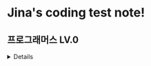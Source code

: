 # Jina's coding test note!

## 프로그래머스 LV.0
<details>

|제목|새롭게 배운 내용|진행상황|
|------|---|---|
|[두수의 합](https://school.programmers.co.kr/learn/courses/30/lessons/120802)||22.10.06|
|[두수의 곱](https://school.programmers.co.kr/learn/courses/30/lessons/120804)||22.10.06|
|[몫 구하기](https://school.programmers.co.kr/learn/courses/30/lessons/120805)||22.10.06|
|[두수의 차](https://school.programmers.co.kr/learn/courses/30/lessons/120803)||22.10.06|
|[숫자 비교하기](https://school.programmers.co.kr/learn/courses/30/lessons/120807)||22.10.06|
|[배열 두배 만들기](https://school.programmers.co.kr/learn/courses/30/lessons/120809)||22.11.04|
|[분수의 덧셈](https://school.programmers.co.kr/learn/courses/30/lessons/120808)|최소공배수, 최대공약수|22.11.05|
|[나머지 구하기](https://school.programmers.co.kr/learn/courses/30/lessons/120810)||22.10.06|
|[피자 나눠먹기(3)](https://school.programmers.co.kr/learn/courses/30/lessons/120816)||22.10.06|
|[중앙값 구하기](https://school.programmers.co.kr/learn/courses/30/lessons/120811)||22.10.06|
|[최빈값 구하기](https://school.programmers.co.kr/learn/courses/30/lessons/120812)||진행중|
|[짝수는 싫어요](https://school.programmers.co.kr/learn/courses/30/lessons/120813)||22.10.06|
|[피자 나눠먹기(1)](https://school.programmers.co.kr/learn/courses/30/lessons/120814)||22.10.06|
|[피자 나눠먹기(2)](https://school.programmers.co.kr/learn/courses/30/lessons/120815)||22.11.08|
|[배열의 평균값](https://school.programmers.co.kr/learn/courses/30/lessons/120817)|고차함수 reduce()|22.10.06|
|[나이 출력](https://school.programmers.co.kr/learn/courses/30/lessons/120820)||22.10.06|
|[옷가게 할인 받기](https://school.programmers.co.kr/learn/courses/30/lessons/120818)||22.11.08|
|[배열 뒤집기](https://school.programmers.co.kr/learn/courses/30/lessons/120821)|array.reversed()|22.10.06|
|[아이스 아메리카노](https://school.programmers.co.kr/learn/courses/30/lessons/120819)||22.10.06|
|[문자 반복 출력하기](https://school.programmers.co.kr/learn/courses/30/lessons/120825)|문자열도 고차함수(map) 사용 가능|22.11.30|
|[짝수 홀수 개수](https://school.programmers.co.kr/learn/courses/30/lessons/120824)|고차함수 filter{}, array.count|22.10.06|
|[문자열 뒤집기](https://school.programmers.co.kr/learn/courses/30/lessons/120822)|string.reversed() → String 타입 형변환 추가 필요 → String(string.reversed())|22.10.06|
|[직각 삼각형 출력하기](https://school.programmers.co.kr/learn/courses/30/lessons/120823)|readline()! 관련 내용 정리|22.11.09|
|[짝수의 합](https://school.programmers.co.kr/learn/courses/30/lessons/120831)|filter{}.reduce{}|22.10.06|
|[양꼬치](https://school.programmers.co.kr/learn/courses/30/lessons/120830)|String 쪼개면 Character/conponents, split|22.11.09|
|[특정 문자 제거하기](https://school.programmers.co.kr/learn/courses/30/lessons/120826)||22.10.07|
|[각도기](https://school.programmers.co.kr/learn/courses/30/lessons/120829)||22.10.06|
|[외계행성의 나이](https://school.programmers.co.kr/learn/courses/30/lessons/120834)||진행중|
|[순서쌍의 개수](https://school.programmers.co.kr/learn/courses/30/lessons/120836)|filter{}|22.11.16
|[배열 자르기](https://school.programmers.co.kr/learn/courses/30/lessons/120833)||22.10.11|
|[진료 순서 정하기](https://school.programmers.co.kr/learn/courses/30/lessons/120835)||진행중|
|[두 수의 나눗셈](https://school.programmers.co.kr/learn/courses/30/lessons/120806)||22.11.22|
|[점의 위치 구하기](https://school.programmers.co.kr/learn/courses/30/lessons/120841)||22.10.17|
|[배열 원소의 길이](https://school.programmers.co.kr/learn/courses/30/lessons/120854)||22.10.06|
|[배열의 유사도](https://school.programmers.co.kr/learn/courses/30/lessons/120903)||22.10.06|
</details>
